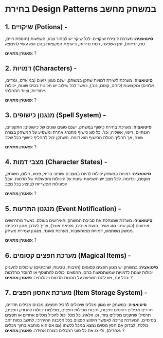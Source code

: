 # בחירת Design Patterns במשחק מחשב

## 1. שיקויים (Potions) - 

**סיטואציה**: מערכת ליצירת שיקויים. לכל שיקוי יש לבחור צבע, השפעות (תוספת חיים, כוח, זריזות), זמן השפעה, רמת נדירות, ורשימת המקומות בהם הוא עשוי להימצא

**פאטרן מתאים**: ?


## 2. דמויות (Characters) - 

**סיטואציה**: מערכת ליצירת דמויות שחקן במשחק. ישנם מגוון גזעים (בני אדם, גמדים, אלפים) ומקצועות (לוחם, קוסם, גנב), כאשר לכל שילוב יש תכונות בסיס שונות, יכולות ייחודיות, וציוד התחלתי.

**פאטרן מתאים**: ?


## 3. מנגנון כישופים (Spell System) - 

**סיטואציה**: מערכת בחירת כישוף במשחק. ישנם סוגים שונים של כישופים: התקפיים, הגנתיים, ריפוי, אשליה, וכו'. כל סוג כישוף מתנהג אחרת ומשפיע על המשחק בצורה שונה, אך תהליך הטלת הכישוף הוא דומה. השחקן יכול להחליף כישוף בכל שלב

**פאטרן מתאים**: ?


## 4. מצבי דמות (Character States) -

**סיטואציה**: דמויות במשחק יכולות להיות במצבים שונים: בריא, פצוע, הלום, משותק, מוקסם, וכדומה. לכל מצב יש השפעות שונות על היכולות והפעולות של הדמות. אבל הפעולות אפשריות לביצוע בכל מצב

**פאטרן מתאים**: ?


## 5. מנגנון התרעות (Event Notification) - 

**סיטואציה**: מערכת שמנהלת את סביבת המשחק והאירועים בעולם. כאשר מתרחשים אירועים (כגון שינוי מזג אוויר, הגעת אויבים, מציאת אוצר), צריך לעדכן מגוון רכיבים: ממשק משתמש, דמויות ממוחשבות, מערכת סאונד, מנגנון שמירת משחק.

**פאטרן מתאים**: ?


## 6. מערכת חפצים קסומים (Magical Items) - 
**סיטואציה**: במשחק יש מגוון חפצים קסומים (חרבות, טבעות, שרביטים) שיכולים להעניק יכולות שונות לדמויות שמשתמשות בהם. החפצים יכולים להתווסף או להוסר מהדמות בכל עת, ויש להם השפעה על תכונות הדמות ויכולותיה.
**פאטרן מתאים**: ?

## 7. מערכת אחסון חפצים (Item Storage System) - 
**סיטואציה**: במשחק יש מגוון מכלים שיכולים להכיל חפצים: מבנים מכילים חדרים, חדרים מכילים רהיטים ותיבות, תיבות מכילות חפצים, מפלצות יכולות להחזיק חפצים, תרמילי שחקנים מכילים ציוד, וכן הלאה. כל מכל יכול להכיל מכלים אחרים או חפצים בסיסיים. המערכת צריכה לאפשר חיפוש חפצים בכל המבנה ההיררכי, לחשב כמות זהב כוללת, לבדוק אם חפץ מסוים נמצא במכל כלשהו (גם אם הוא מוחבא בתוך מכלים אחרים), ולייצג את כל סוגי המכלים בצורה אחידה.
**פאטרן מתאים**: ?

